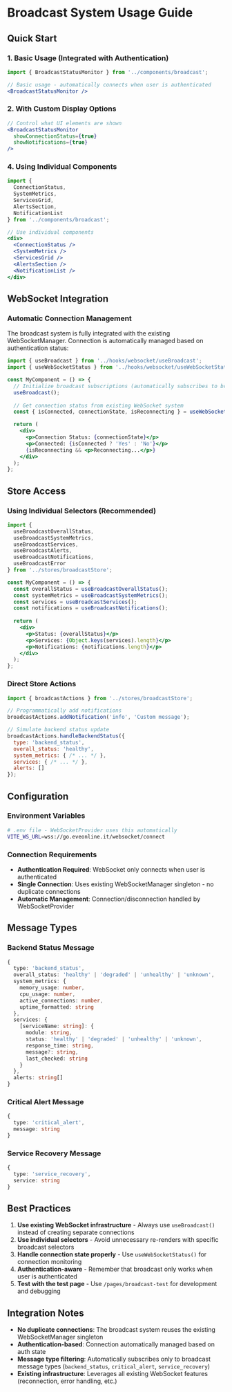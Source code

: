 # Broadcast System Usage Guide

## Quick Start

### 1. Basic Usage (Integrated with Authentication)
```jsx
import { BroadcastStatusMonitor } from '../components/broadcast';

// Basic usage - automatically connects when user is authenticated
<BroadcastStatusMonitor />
```

### 2. With Custom Display Options
```jsx
// Control what UI elements are shown
<BroadcastStatusMonitor 
  showConnectionStatus={true}
  showNotifications={true}
/>
```

### 4. Using Individual Components
```jsx
import { 
  ConnectionStatus,
  SystemMetrics, 
  ServicesGrid, 
  AlertsSection,
  NotificationList 
} from '../components/broadcast';

// Use individual components
<div>
  <ConnectionStatus />
  <SystemMetrics />
  <ServicesGrid />
  <AlertsSection />
  <NotificationList />
</div>
```

## WebSocket Integration

### Automatic Connection Management
The broadcast system is fully integrated with the existing WebSocketManager. Connection is automatically managed based on authentication status:

```jsx
import { useBroadcast } from '../hooks/websocket/useBroadcast';
import { useWebSocketStatus } from '../hooks/websocket/useWebSocketStatus';

const MyComponent = () => {
  // Initialize broadcast subscriptions (automatically subscribes to broadcast message types)
  useBroadcast();
  
  // Get connection status from existing WebSocket system
  const { isConnected, connectionState, isReconnecting } = useWebSocketStatus();

  return (
    <div>
      <p>Connection Status: {connectionState}</p>
      <p>Connected: {isConnected ? 'Yes' : 'No'}</p>
      {isReconnecting && <p>Reconnecting...</p>}
    </div>
  );
};
```

## Store Access

### Using Individual Selectors (Recommended)
```jsx
import {
  useBroadcastOverallStatus,
  useBroadcastSystemMetrics,
  useBroadcastServices,
  useBroadcastAlerts,
  useBroadcastNotifications,
  useBroadcastError
} from '../stores/broadcastStore';

const MyComponent = () => {
  const overallStatus = useBroadcastOverallStatus();
  const systemMetrics = useBroadcastSystemMetrics();
  const services = useBroadcastServices();
  const notifications = useBroadcastNotifications();
  
  return (
    <div>
      <p>Status: {overallStatus}</p>
      <p>Services: {Object.keys(services).length}</p>
      <p>Notifications: {notifications.length}</p>
    </div>
  );
};
```

### Direct Store Actions
```jsx
import { broadcastActions } from '../stores/broadcastStore';

// Programmatically add notifications
broadcastActions.addNotification('info', 'Custom message');

// Simulate backend status update
broadcastActions.handleBackendStatus({
  type: 'backend_status',
  overall_status: 'healthy',
  system_metrics: { /* ... */ },
  services: { /* ... */ },
  alerts: []
});
```

## Configuration

### Environment Variables
```bash
# .env file - WebSocketProvider uses this automatically
VITE_WS_URL=wss://go.eveonline.it/websocket/connect
```

### Connection Requirements
- **Authentication Required**: WebSocket only connects when user is authenticated
- **Single Connection**: Uses existing WebSocketManager singleton - no duplicate connections
- **Automatic Management**: Connection/disconnection handled by WebSocketProvider

## Message Types

### Backend Status Message
```typescript
{
  type: 'backend_status',
  overall_status: 'healthy' | 'degraded' | 'unhealthy' | 'unknown',
  system_metrics: {
    memory_usage: number,
    cpu_usage: number,
    active_connections: number,
    uptime_formatted: string
  },
  services: {
    [serviceName: string]: {
      module: string,
      status: 'healthy' | 'degraded' | 'unhealthy' | 'unknown',
      response_time: string,
      message?: string,
      last_checked: string
    }
  },
  alerts: string[]
}
```

### Critical Alert Message
```typescript
{
  type: 'critical_alert',
  message: string
}
```

### Service Recovery Message
```typescript
{
  type: 'service_recovery',
  service: string
}
```

## Best Practices

1. **Use existing WebSocket infrastructure** - Always use `useBroadcast()` instead of creating separate connections
2. **Use individual selectors** - Avoid unnecessary re-renders with specific broadcast selectors
3. **Handle connection state properly** - Use `useWebSocketStatus()` for connection monitoring
4. **Authentication-aware** - Remember that broadcast only works when user is authenticated
5. **Test with the test page** - Use `/pages/broadcast-test` for development and debugging

## Integration Notes

- **No duplicate connections**: The broadcast system reuses the existing WebSocketManager singleton
- **Authentication-based**: Connection automatically managed based on auth state
- **Message type filtering**: Automatically subscribes only to broadcast message types (`backend_status`, `critical_alert`, `service_recovery`)
- **Existing infrastructure**: Leverages all existing WebSocket features (reconnection, error handling, etc.)